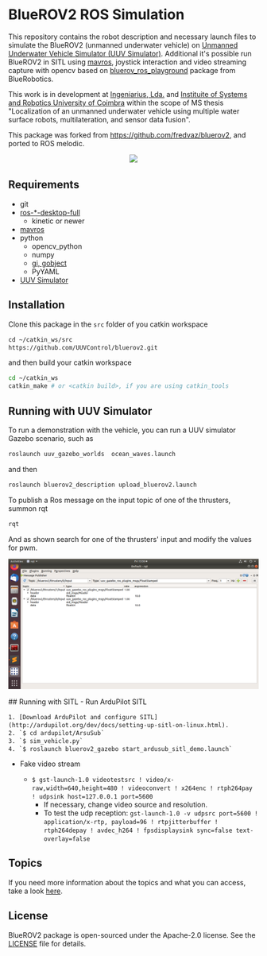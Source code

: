 # BlueROV2 ROS Simulation

This repository contains the robot description and necessary launch files to
simulate the BlueROV2 (unmanned underwater vehicle) on [Unmanned Underwater Vehicle Simulator (UUV Simulator)](https://github.com/uuvsimulator/uuv_simulator). Additional it's possible run BlueROV2 in SITL using [mavros](http://wiki.ros.org/mavros), joystick interaction and video streaming capture with opencv based on [bluerov_ros_playground](https://github.com/patrickelectric/bluerov_ros_playground) package from BlueRobotics.

This work is in development at [Ingeniarius, Lda.](http://ingeniarius.pt/) and [Instituite of Systems and Robotics University of Coimbra](https://www.isr.uc.pt/) within the scope of MS thesis "Localization of an unmanned underwater vehicle using multiple water surface robots, multilateration, and sensor data fusion".

This package was forked from https://github.com/fredvaz/bluerov2, and ported to ROS melodic.
<p align="center">
  <img src="doc/imgs/bluerov2_uuv_simulator.png">
</p>



## Requirements

- git
- [ros-\*-desktop-full](http://wiki.ros.org/ROS/Installation)
  - kinetic or newer
- [mavros](http://wiki.ros.org/mavros)
- python
  - opencv_python
  - numpy
  - [gi, gobject](https://wiki.ubuntu.com/Novacut/GStreamer1.0)
  - PyYAML
- [UUV Simulator](https://uuvsimulator.github.io/)



## Installation 

Clone this package in the `src` folder of you catkin workspace

```
cd ~/catkin_ws/src
https://github.com/UUVControl/bluerov2.git
```

and then build your catkin workspace

```bash
cd ~/catkin_ws
catkin_make # or <catkin build>, if you are using catkin_tools
```


## Running with UUV Simulator

To run a demonstration with the vehicle, you can run a UUV
simulator Gazebo scenario, such as

```bash
roslaunch uuv_gazebo_worlds  ocean_waves.launch
```

and then

```bash
roslaunch bluerov2_description upload_bluerov2.launch
```


To publish a Ros message on the input topic of one of the thrusters, summon rqt

```bash
rqt
```

And as shown search for one of the thrusters' input and modify the values for pwm.

<p align="center">
  <img src="doc/imgs/rqt.png">
</p>
## Running with SITL 
- Run ArduPilot SITL

    1. [Download ArduPilot and configure SITL](http://ardupilot.org/dev/docs/setting-up-sitl-on-linux.html).
    2. `$ cd ardupilot/ArsuSub`
    3. `$ sim_vehicle.py`
    4. `$ roslaunch bluerov2_gazebo start_ardusub_sitl_demo.launch`

  
- Fake video stream

    - `$ gst-launch-1.0 videotestsrc ! video/x-raw,width=640,height=480 ! videoconvert ! x264enc ! rtph264pay ! udpsink host=127.0.0.1 port=5600`
        - If necessary, change video source and resolution.
        - To test the udp reception: `gst-launch-1.0 -v udpsrc port=5600 ! application/x-rtp, payload=96 ! rtpjitterbuffer ! rtph264depay ! avdec_h264 ! fpsdisplaysink sync=false text-overlay=false`


## Topics

If you need more information about the topics and what you can access, take a look [here](doc/topics_and_data.md).


## License

BlueROV2 package is open-sourced under the Apache-2.0 license. See the
[LICENSE](LICENSE) file for details.
